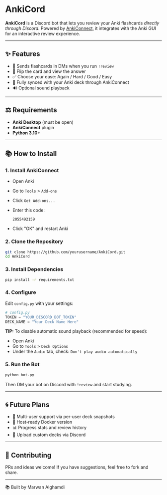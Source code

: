 # AnkiCord 

**AnkiCord** is a Discord bot that lets you review your Anki flashcards *directly through Discord*. Powered by [AnkiConnect](https://foosoft.net/projects/anki-connect/), it integrates with the Anki GUI for an interactive review experience.

---

## ✨ Features

* 📩 Sends flashcards in DMs when you run `!review`
* 🔄 Flip the card and view the answer
* ✅ Choose your ease: Again / Hard / Good / Easy
* 🔗 Fully synced with your Anki deck through AnkiConnect
* 🔊 Optional sound playback

---

## ⚖️ Requirements

* **Anki Desktop** (must be open)
* **AnkiConnect** plugin
* **Python 3.10+**

---

## 📚 How to Install

### 1. Install AnkiConnect

* Open Anki
* Go to `Tools` > `Add-ons`
* Click `Get Add-ons...`
* Enter this code:

  ```
  2055492159
  ```


- Click "OK" and restart Anki

### 2. Clone the Repository

```bash
git clone https://github.com/yourusername/AnkiCord.git
cd AnkiCord
````

### 3. Install Dependencies

```bash
pip install -r requirements.txt
```

### 4. Configure

Edit `config.py` with your settings:

```python
# config.py
TOKEN = "YOUR_DISCORD_BOT_TOKEN"
DECK_NAME = "Your Deck Name Here"
```

**TIP:** To disable automatic sound playback (recommended for speed):

* Open Anki
* Go to `Tools` > `Deck Options`
* Under the `Audio` tab, check: `Don't play audio automatically`

### 5. Run the Bot

```bash
python bot.py
```

Then DM your bot on Discord with `!review` and start studying.

---

## 🌀 Future Plans

* 👥 Multi-user support via per-user deck snapshots
* 🏢 Host-ready Docker version
* 📊 Progress stats and review history
* 🛃 Upload custom decks via Discord

---

## 🚀 Contributing

PRs and ideas welcome! If you have suggestions, feel free to fork and share.

---

📚 Built by Marwan Alghamdi
